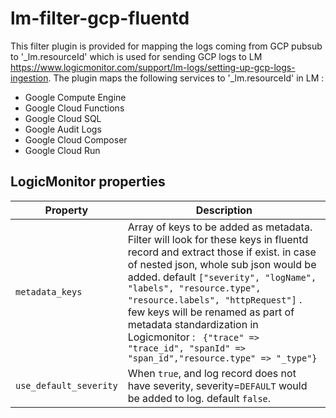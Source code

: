 # lm-filter-gcp-fluentd
This filter plugin is provided for mapping the logs coming from GCP pubsub to '_lm.resourceId' which is used for sending GCP logs to LM https://www.logicmonitor.com/support/lm-logs/setting-up-gcp-logs-ingestion. The plugin maps the following services to '_lm.resourceId' in LM :
* Google Compute Engine
* Google Cloud Functions
* Google Cloud SQL
* Google Audit Logs
* Google Cloud Composer
* Google Cloud Run

## LogicMonitor properties

| Property | Description |
| --- | --- |
| `metadata_keys` | Array of keys to be added as metadata. Filter will look for these keys in fluentd record and extract those if exist. in case of nested json, whole sub json would be added. default ` ["severity", "logName", "labels", "resource.type", "resource.labels", "httpRequest"] ` . few keys will be renamed as part of metadata standardization in Logicmonitor : ` {"trace" => "trace_id", "spanId" => "span_id","resource.type" => "_type"}`|
| `use_default_severity` | When `true`, and log record does not have severity, severity=`DEFAULT` would be added to log. default `false`.  |
